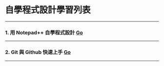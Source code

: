 # 自學程式設計學習列表

-----

### 1. 用 Notepad++ 自學程式設計 [Go](npp-index.htm "用 Notepad++ 自學程式設計")

-----

### 2. Git 與 Github 快速上手 [Go](git-index.htm "Git 與 Github 快速上手")

-----

